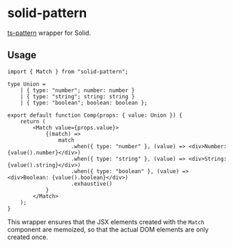 # solid-pattern

[ts-pattern](https://github.com/gvergnaud/ts-pattern) wrapper for Solid.

## Usage

```tsx
import { Match } from "solid-pattern";

type Union =
	| { type: "number"; number: number }
	| { type: "string"; string: string }
	| { type: "boolean"; boolean: boolean };

export default function Comp(props: { value: Union }) {
	return (
		<Match value={props.value}>
			{(match) =>
				match
					.when({ type: "number" }, (value) => <div>Number: {value().number}</div>)
					.when({ type: "string" }, (value) => <div>String: {value().string}</div>)
					.when({ type: "boolean" }, (value) => <div>Boolean: {value().boolean}</div>)
					.exhaustive()
			}
		</Match>
	);
}
```

This wrapper ensures that the JSX elements created with the `Match` component are memoized, so that the actual DOM elements are only created once.
